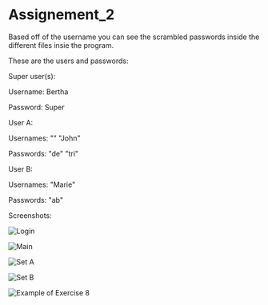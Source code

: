 # Assignement_2
Based off of the username you can see the scrambled passwords inside the different files insie the program. 

These are the users and passwords: 

Super user(s):

Username:
Bertha

Password:
Super

User A:

Usernames:
""
"John"

Passwords:
"de"
"tri"

User B:

Usernames:
"Marie"

Passwords:
"ab"

Screenshots:

![Login](https://i.imgur.com/ZoWFBPz.png)


![Main](https://i.imgur.com/0fnPHFf.png)


![Set A](https://i.imgur.com/646LRdR.png)


![Set B](https://i.imgur.com/qPXxgfH.png)


![Example of Exercise 8](https://i.imgur.com/mhfvrDA.png)


